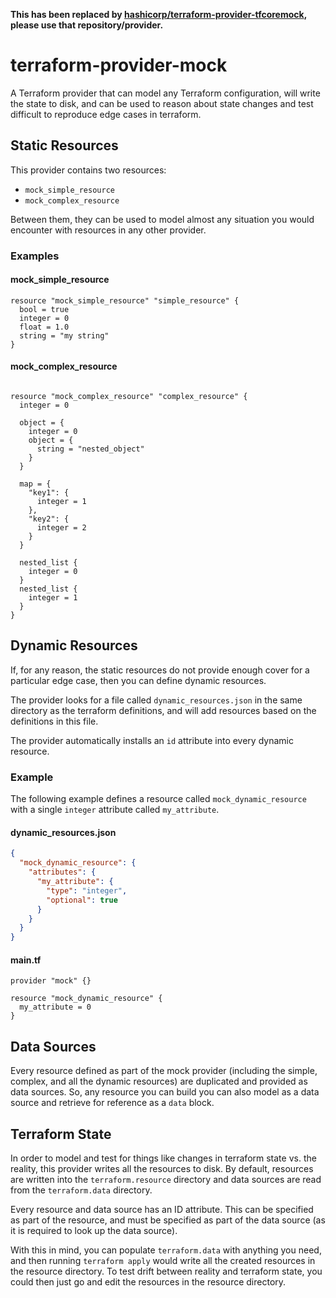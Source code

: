 **This has been replaced by [hashicorp/terraform-provider-tfcoremock](https://github.com/hashicorp/terraform-provider-tfcoremock), please use that repository/provider.**

# terraform-provider-mock

A Terraform provider that can model any Terraform configuration, will write the state to disk, and can be used to reason about state changes and test difficult to reproduce edge cases in terraform.

## Static Resources

This provider contains two resources:

- `mock_simple_resource`
- `mock_complex_resource`

Between them, they can be used to model almost any situation you would encounter with resources in any other provider.

### Examples

#### mock_simple_resource

```hcl
resource "mock_simple_resource" "simple_resource" {
  bool = true
  integer = 0
  float = 1.0
  string = "my string"
}
```

#### mock_complex_resource

```hcl

resource "mock_complex_resource" "complex_resource" {
  integer = 0
  
  object = {
    integer = 0
    object = {
      string = "nested_object"
    }
  }
  
  map = {
    "key1": {
      integer = 1
    },
    "key2": {
      integer = 2
    }
  }
  
  nested_list {
    integer = 0
  }
  nested_list {
    integer = 1
  }
}

```

## Dynamic Resources

If, for any reason, the static resources do not provide enough cover for a particular edge case, then you can define dynamic resources.

The provider looks for a file called `dynamic_resources.json` in the same directory as the terraform definitions, and will add resources based on the definitions in this file.

The provider automatically installs an `id` attribute into every dynamic resource.

### Example

The following example defines a resource called `mock_dynamic_resource` with a single `integer` attribute called `my_attribute`.

#### dynamic_resources.json

```json
{
  "mock_dynamic_resource": {
    "attributes": {
      "my_attribute": {
        "type": "integer",
        "optional": true
      }
    }
  }
}
```

#### main.tf

```hcl
provider "mock" {}

resource "mock_dynamic_resource" {
  my_attribute = 0
}
```

## Data Sources

Every resource defined as part of the mock provider (including the simple, complex, and all the dynamic resources) are duplicated and provided as data sources. 
So, any resource you can build you can also model as a data source and retrieve for reference as a `data` block.

## Terraform State

In order to model and test for things like changes in terraform state vs. the reality, this provider writes all the resources to disk.
By default, resources are written into the `terraform.resource` directory and data sources are read from the `terraform.data` directory.

Every resource and data source has an ID attribute.
This can be specified as part of the resource, and must be specified as part of the data source (as it is required to look up the data source).

With this in mind, you can populate `terraform.data` with anything you need, and then running `terraform apply` would write all the created resources in the resource directory.
To test drift between reality and terraform state, you could then just go and edit the resources in the resource directory.
